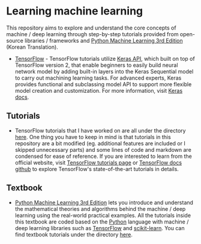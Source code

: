 # Learning machine learning

This repository aims to explore and understand the core concepts of machine / deep learning through step-by-step tutorials provided from open-source libraries / frameworks and [Python Machine Learning 3rd Edition](https://www.gilbut.co.kr/book/view?bookcode=BN002431) (Korean Translation).

- [TensorFlow](https://www.tensorflow.org/) - TensorFlow tutorials utilize [Keras API](https://keras.io/), which built on top of TensorFlow version 2, that enable beginners to easily build neural network model by adding built-in layers into the Keras Sequential model to carry out machining learning tasks. For advanced experts, Keras provides functional and subclassing model API to support more flexible model creation and customization. For more information, visit [Keras docs](https://keras.io/api/). 

## Tutorials

- TensorFlow tutorials that I have worked on are all under the directory [here](./tensorflow_tutorials). One thing you have to keep in mind is that tutorials in this repository are a bit modified (eg. additional features are included or I skipped unnecessary parts) and some lines of code and markdown are condensed for ease of reference. If you are interested to learn from the official website, visit [TensorFlow tutorials page](https://www.tensorflow.org/tutorials) or [TensorFlow docs github](https://github.com/tensorflow/docs) to explore TensorFlow's state-of-the-art tutorials in details.

## Textbook

- [Python Machine Learning 3rd Edition](https://www.gilbut.co.kr/book/view?bookcode=BN002431) lets you introduce and understand the mathematical theories and algorithms behind the machine / deep learning using the real-world practical examples. All the tutorials inside this textbook are coded based on the [Python](https://python.org/) language with machine / deep learning libraries such as [TensorFlow](https://www.tensorflow.org/) and [scikit-learn](https://scikit-learn.org/stable/). You can find textbook tutorials under the directory [here](./python_machine_learning_textbook).
